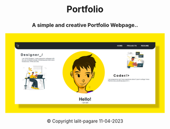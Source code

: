 <h1 align="center">Portfolio</h1>
<h3 align="center">A simple and creative Portfolio Webpage..</h3>
<img src="background.png">
<p align="center">&copy; Copyright lalit-pagare 11-04-2023</p>
<a href="https://lalit-pagare.github.io/Portfolio.github.io/">
